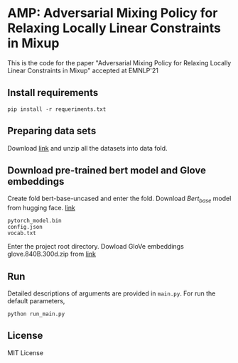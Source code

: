 # AMP: Adversarial Mixing Policy for Relaxing Locally Linear Constraints in Mixup
This is the code for the paper "Adversarial Mixing Policy for Relaxing Locally Linear Constraints in Mixup" accepted at EMNLP'21


## Install requirements
```
pip install -r requeriments.txt
```
## Preparing data sets
Download [link](https://github.com/marscrazy/TextDataset) and unzip all the datasets into data fold.

## Download pre-trained bert model and Glove embeddings
Create fold bert-base-uncased and enter the fold. Download $Bert_{base}$ model from hugging face. [link](https://huggingface.co/bert-base-uncased/tree/main)
```
pytorch_model.bin
config.json
vocab.txt
```

Enter the project root directory. Dowload GloVe embeddings glove.840B.300d.zip from [link](https://nlp.stanford.edu/data/glove.840B.300d.zip)

## Run 
Detailed descriptions of arguments are provided in ```main.py```. For run the default parameters,
```
python run_main.py
```

## License
MIT License